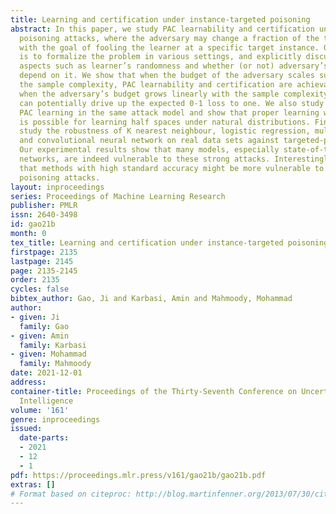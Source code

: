 ```yaml
---
title: Learning and certification under instance-targeted poisoning
abstract: In this paper, we study PAC learnability and certification under instance-targeted
  poisoning attacks, where the adversary may change a fraction of the training set
  with the goal of fooling the learner at a specific target instance. Our first contribution
  is to formalize the problem in various settings, and explicitly discussing subtle
  aspects such as learner’s randomness and whether (or not) adversary’s attack can
  depend on it. We show that when the budget of the adversary scales sublinearly with
  the sample complexity, PAC learnability and certification are achievable. In contrast,
  when the adversary’s budget grows linearly with the sample complexity, the adversary
  can potentially drive up the expected 0-1 loss to one. We also study distribution-specific
  PAC learning in the same attack model and show that proper learning with certification
  is possible for learning half spaces under natural distributions. Finally, we empirically
  study the robustness of K nearest neighbour, logistic regression, multi-layer perceptron,
  and convolutional neural network on real data sets against targeted-poisoning attacks.
  Our experimental results show that many models, especially state-of-the-art neural
  networks, are indeed vulnerable to these strong attacks. Interestingly, we observe
  that methods with high standard accuracy might be more vulnerable to instance-targeted
  poisoning attacks.
layout: inproceedings
series: Proceedings of Machine Learning Research
publisher: PMLR
issn: 2640-3498
id: gao21b
month: 0
tex_title: Learning and certification under instance-targeted poisoning
firstpage: 2135
lastpage: 2145
page: 2135-2145
order: 2135
cycles: false
bibtex_author: Gao, Ji and Karbasi, Amin and Mahmoody, Mohammad
author:
- given: Ji
  family: Gao
- given: Amin
  family: Karbasi
- given: Mohammad
  family: Mahmoody
date: 2021-12-01
address:
container-title: Proceedings of the Thirty-Seventh Conference on Uncertainty in Artificial
  Intelligence
volume: '161'
genre: inproceedings
issued:
  date-parts:
  - 2021
  - 12
  - 1
pdf: https://proceedings.mlr.press/v161/gao21b/gao21b.pdf
extras: []
# Format based on citeproc: http://blog.martinfenner.org/2013/07/30/citeproc-yaml-for-bibliographies/
---
```

